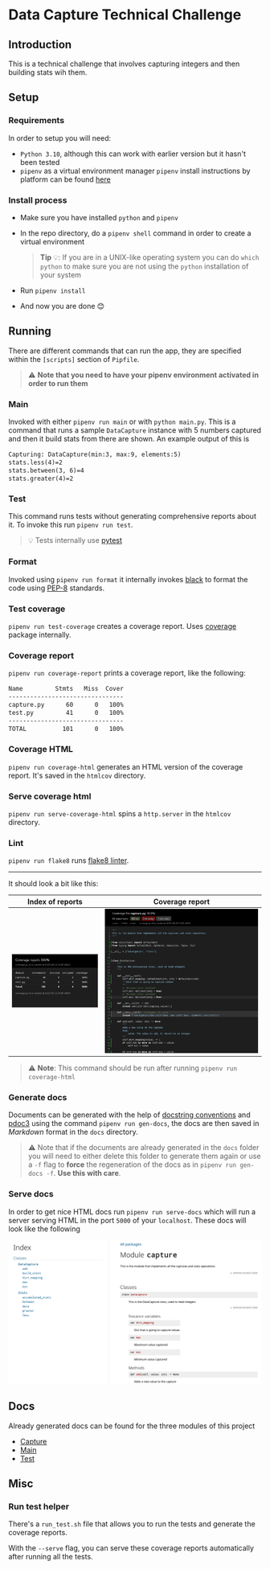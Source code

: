# Data Capture Technical Challenge

## Introduction

This is a technical challenge that involves capturing integers and then building stats wih them.

## Setup

### Requirements

In order to setup you will need:

- `Python 3.10`, although this can work with earlier version but it hasn't been tested
- `pipenv` as a virtual environment manager
  `pipenv` install instructions by platform can be found [here](https://pipenv.pypa.io/en/latest/#install-pipenv-today)

### Install process

- Make sure you have installed `python` and `pipenv`
- In the repo directory, do a `pipenv shell` command in order to create a virtual environment

   > **Tip** 💡: If you are in a UNIX-like operating system you can do `which python` to make sure you are not using the `python` installation of your system
- Run `pipenv install`
- And now you are done 😊

## Running

There are different commands that can run the app, they are specified within the `[scripts]` section of `Pipfile`.

> ⚠️ **Note that you need to have your pipenv environment activated in order to run them**

### Main

Invoked with either `pipenv run main` or with `python main.py`. This is a command that runs a sample `DataCapture` instance with 5 numbers captured and then it build stats from there are shown. An example output of this is

```text
Capturing: DataCapture(min:3, max:9, elements:5)
stats.less(4)=2
stats.between(3, 6)=4
stats.greater(4)=2
```

### Test

This command runs tests without generating comprehensive reports about it. To invoke this run `pipenv run test`.

> 💡 Tests internally use [pytest](https://docs.pytest.org/en/7.1.x/index.html)

### Format

Invoked using `pipenv run format` it internally invokes [black](https://github.com/psf/black) to format the code using [PEP-8](https://peps.python.org/pep-0008/) standards.

### Test coverage

`pipenv run test-coverage` creates a coverage report. Uses [coverage](https://coverage.readthedocs.io/en/6.4.1/) package internally.

### Coverage report

`pipenv run coverage-report` prints a coverage report, like the following:

```text
Name         Stmts   Miss  Cover
--------------------------------
capture.py      60      0   100%
test.py         41      0   100%
--------------------------------
TOTAL          101      0   100%
```

### Coverage HTML

`pipenv run coverage-html` generates an HTML version of the coverage report. It's saved in the `htmlcov` directory.

### Serve coverage html

`pipenv run serve-coverage-html` spins a `http.server` in the `htmlcov` directory.

### Lint

`pipenv run flake8` runs [flake8 linter](https://flake8.pycqa.org/en/latest/).

---

It should look a bit like this:

Index of reports            |  Coverage report
:-------------------------:|:-------------------------:
![Index of reports](assets/coverage-1.png)  |  ![Coverage report](assets/coverage-2.png)

> ⚠️ **Note**: This command should be run after running `pipenv run coverage-html`

### Generate docs

Documents can be generated with the help of [docstring conventions](https://peps.python.org/pep-0257/) and [pdoc3](https://pdoc3.github.io/pdoc/) using the command `pipenv run gen-docs`, the docs are then saved in _Markdown_ format in the `docs` directory.

> ⚠️ Note that if the documents are already generated in the `docs` folder you will need to either delete this folder to generate them again or use a `-f` flag to **force** the regeneration of the docs as in `pipenv run gen-docs -f`. **Use this with care**.

### Serve docs

In order to get nice HTML docs run `pipenv run serve-docs` which will run a server serving HTML in the port `5000` of your `localhost`. These docs will look like the following

![Documentation](assets/docs-1.png)

## Docs

Already generated docs can be found for the three modules of this project

- [Capture](docs/capture.md)
- [Main](docs/main.md)
- [Test](docs/test.md)

## Misc

### Run test helper

There's a `run_test.sh` file that allows you to run the tests and generate the coverage reports.

With the `--serve` flag, you can serve these coverage reports automatically after running all the tests.